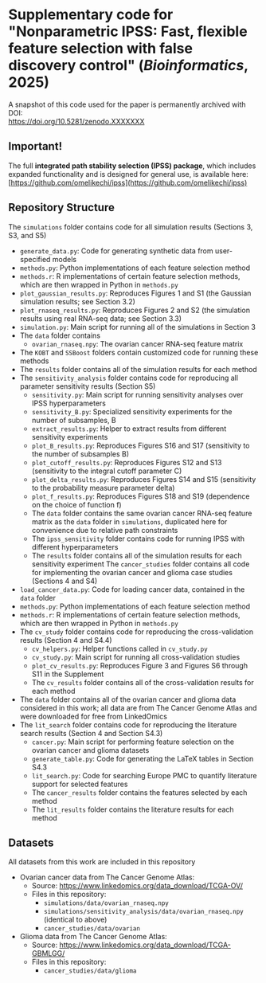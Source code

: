 # **Supplementary code for "Nonparametric IPSS: Fast, flexible feature selection with false discovery control" (*Bioinformatics*, 2025)**

<!-- TODO: Update after Zenodo upload -->
A snapshot of this code used for the paper is permanently archived with DOI:  
https://doi.org/10.5281/zenodo.XXXXXXX  

## **Important!**  
The full **integrated path stability selection (IPSS) package**, which includes expanded functionality and is designed for general use, is 
available here: [https://github.com/omelikechi/ipss](https://github.com/omelikechi/ipss)

## Repository Structure
The `simulations` folder contains code for all simulation results (Sections 3, S3, and S5)
- `generate_data.py`: Code for generating synthetic data from user-specified models
- `methods.py`: Python implementations of each feature selection method
- `methods.r`: R implementations of certain feature selection methods, which are then wrapped in Python in `methods.py`
- `plot_gaussian_results.py`: Reproduces Figures 1 and S1 (the Gaussian simulation results; see Section 3.2)
- `plot_rnaseq_results.py`: Reproduces Figures 2 and S2 (the simulation results using real RNA-seq data; see Section 3.3)
- `simulation.py`: Main script for running all of the simulations in Section 3
- The `data` folder contains
	- `ovarian_rnaseq.npy`: The ovarian cancer RNA-seq feature matrix
- The `KOBT` and `SSBoost` folders contain customized code for running these methods
- The `results` folder contains all of the simulation results for each method
- The `sensitivity_analysis` folder contains code for reproducing all parameter sensitivity results (Section S5)
	- `sensitivity.py`: Main script for running sensitivity analyses over IPSS hyperparameters
	- `sensitivity_B.py`: Specialized sensitivity experiments for the number of subsamples, B
	- `extract_results.py`: Helper to extract results from different sensitivity experiments
	- `plot_B_results.py`: Reproduces Figures S16 and S17 (sensitivity to the number of subsamples B)  
	- `plot_cutoff_results.py`: Reproduces Figures S12 and S13 (sensitivity to the integral cutoff parameter C) 
	- `plot_delta_results.py`: Reproduces Figures S14 and S15 (sensitivity to the probability measure parameter delta)  
	- `plot_f_results.py`: Reproduces Figures S18 and S19 (dependence on the choice of function f)
	- The `data` folder contains the same ovarian cancer RNA-seq feature matrix as the `data` folder in `simulations`, duplicated 
	here for convenience due to relative path constraints
	- The `ipss_sensitivity` folder contains code for running IPSS with different hyperparameters
	- The `results` folder contains all of the simulation results for each sensitivity experiment
The `cancer_studies` folder contains all code for implementing the ovarian cancer and glioma case studies (Sections 4 and S4)
- `load_cancer_data.py`: Code for loading cancer data, contained in the `data` folder
- `methods.py`: Python implementations of each feature selection method
- `methods.r`: R implementations of certain feature selection methods, which are then wrapped in Python in `methods.py`
- The `cv_study` folder contains code for reproducing the cross-validation results (Section 4 and S4.4)
	- `cv_helpers.py`: Helper functions called in `cv_study.py`
	- `cv_study.py`: Main script for running all cross-validation studies
	- `plot_cv_results.py`: Reproduces Figure 3 and Figures S6 through S11 in the Supplement
	- The `cv_results` folder contains all of the cross-validation results for each method
- The `data` folder contains all of the ovarian cancer and glioma data considered in this work; all data are from The
Cancer Genome Atlas and were downloaded for free from LinkedOmics
- The `lit_search` folder contains code for reproducing the literature search results (Section 4 and Section S4.3)
	- `cancer.py`: Main script for performing feature selection on the ovarian cancer and glioma datasets
	- `generate_table.py`: Code for generating the LaTeX tables in Section S4.3
	- `lit_search.py`: Code for searching Europe PMC to quantify literature support for selected features
	- The `cancer_results` folder contains the features selected by each method
	- The `lit_results` folder contains the literature results for each method

## Datasets
All datasets from this work are included in this repository
- Ovarian cancer data from The Cancer Genome Atlas:
	- Source: https://www.linkedomics.org/data_download/TCGA-OV/  
	- Files in this repository: 
		- `simulations/data/ovarian_rnaseq.npy`
		- `simulations/sensitivity_analysis/data/ovarian_rnaseq.npy` (identical to above)
		- `cancer_studies/data/ovarian`
- Glioma data from The Cancer Genome Atlas:
	- Source: https://www.linkedomics.org/data_download/TCGA-GBMLGG/  
	- Files in this repository: 
		- `cancer_studies/data/glioma`
